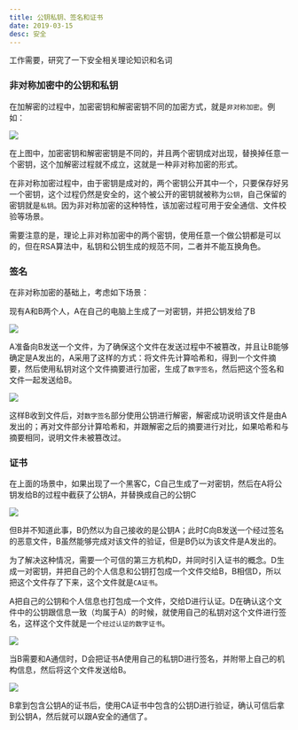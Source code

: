```yaml
---
title: 公钥私钥、签名和证书
date: 2019-03-15
desc: 安全
---
```

工作需要，研究了一下安全相关理论知识和名词
<!--more-->

### 非对称加密中的公钥和私钥
在加解密的过程中，加密密钥和解密密钥不同的加密方式，就是`非对称加密`。例如：

![](https://i.loli.net/2019/03/15/5c8b3d197c943.png)

在上图中，加密密钥和解密密钥是不同的，并且两个密钥成对出现，替换掉任意一个密钥，这个加解密过程就不成立，这就是一种非对称加密的形式。

在非对称加密过程中，由于密钥是成对的，两个密钥公开其中一个，只要保存好另一个密钥，这个过程仍然是安全的，这个被公开的密钥就被称为`公钥`，自己保留的密钥就是`私钥`。因为非对称加密的这种特性，该加密过程可用于安全通信、文件校验等场景。

需要注意的是，理论上非对称加密中的两个密钥，使用任意一个做公钥都是可以的，但在RSA算法中，私钥和公钥生成的规范不同，二者并不能互换角色。

### 签名
在非对称加密的基础上，考虑如下场景：

现有A和B两个人，A在自己的电脑上生成了一对密钥，并把公钥发给了B

![](https://i.loli.net/2019/03/15/5c8b3da9d372a.png)

A准备向B发送一个文件，为了确保这个文件在发送过程中不被篡改，并且让B能够确定是A发出的，A采用了这样的方式：将文件先计算哈希和，得到一个文件摘要，然后使用私钥对这个文件摘要进行加密，生成了`数字签名`，然后把这个签名和文件一起发送给B。

![](https://i.loli.net/2019/03/15/5c8b3de6cda1c.png)

这样B收到文件后，对`数字签名`部分使用公钥进行解密，解密成功说明该文件是由A发出的；再对文件部分计算哈希和，并跟解密之后的摘要进行对比，如果哈希和与摘要相同，说明文件未被篡改过。

### 证书
在上面的场景中，如果出现了一个黑客C，C自己生成了一对密钥，然后在A将公钥发给B的过程中截获了公钥A，并替换成自己的公钥C

![](https://i.loli.net/2019/03/15/5c8b3e3722d60.png)

但B并不知道此事，B仍然以为自己接收的是公钥A；此时C向B发送一个经过签名的恶意文件，B虽然能够完成对该文件的验证，但是B仍以为该文件是A发出的。

为了解决这种情况，需要一个可信的第三方机构D，并同时引入证书的概念。D生成一对密钥，并把自己的个人信息和公钥打包成一个文件交给B，B相信D，所以把这个文件存了下来，这个文件就是`CA证书`。

A把自己的公钥和个人信息也打包成一个文件，交给D进行认证。D在确认这个文件中的公钥跟信息一致（均属于A）的时候，就使用自己的私钥对这个文件进行签名，这样这个文件就是一个`经过认证的数字证书`。

![](https://i.loli.net/2019/03/15/5c8b3e7aae5c8.png)

当B需要和A通信时，D会把证书A使用自己的私钥D进行签名，并附带上自己的机构信息，然后将这个文件发送给B。

![](https://i.loli.net/2019/03/15/5c8b3ea103494.png)

B拿到包含公钥A的证书后，使用CA证书中包含的公钥D进行验证，确认可信后拿到公钥A，然后就可以跟A安全的通信了。